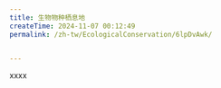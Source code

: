 ```yaml
---
title: 生物物种栖息地
createTime: 2024-11-07 00:12:49
permalink: /zh-tw/EcologicalConservation/6lpDvAwk/


---
```


xxxx